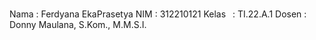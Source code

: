 ### 
Nama   : Ferdyana EkaPrasetya
NIM    : 312210121
Kelas  : TI.22.A.1
Dosen  : Donny Maulana, S.Kom., M.M.S.I.
###
